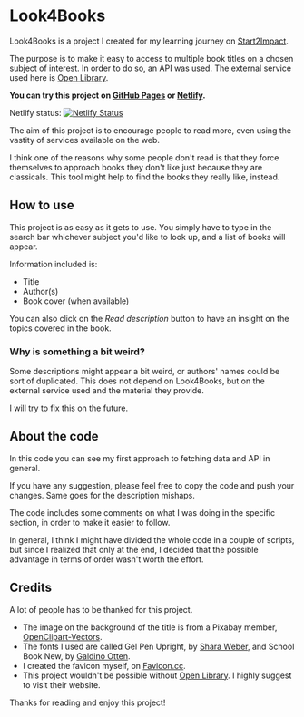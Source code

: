 # Look4Books

Look4Books is a project I created for my learning journey on [Start2Impact](https://www.start2impact.it/).

The purpose is to make it easy to access to multiple book titles on a chosen subject of interest.
In order to do so, an API was used. The external service used here is [Open Library](https://openlibrary.org/).

**You can try this project on [GitHub Pages](https://mem96.github.io/book-finder/) or [Netlify](https://mem96-book-finder.netlify.app/).**

Netlify status:
[![Netlify Status](https://api.netlify.com/api/v1/badges/db3cdd8c-fb04-4b34-8cdb-ba283950c32d/deploy-status)](https://app.netlify.com/sites/mem96-book-finder/deploys)

The aim of this project is to encourage people to read more, even using the vastity of services available on the web.

I think one of the reasons why some people don't read is that they force themselves to approach books they don't like just because they are classicals.
This tool might help to find the books they really like, instead.

## How to use

This project is as easy as it gets to use. You simply have to type in the search bar whichever subject you'd like to look up, and a list of books will appear.

Information included is:

* Title
* Author(s)
* Book cover (when available)

You can also click on the *Read description* button to have an insight on the topics covered in the book.

### Why is something a bit weird?

Some descriptions might appear a bit weird, or authors' names could be sort of duplicated. 
This does not depend on Look4Books, but on the external service used and the material they provide.

I will try to fix this on the future.

## About the code

In this code you can see my first approach to fetching data and API in general.

If you have any suggestion, please feel free to copy the code and push your changes.
Same goes for the description mishaps. 

The code includes some comments on what I was doing in the specific section, in order to make it easier to follow.

In general, I think I might have divided the whole code in a couple of scripts, but since I realized that only at the end, I decided that the possible advantage in terms of order wasn't worth the effort.


## Credits

A lot of people has to be thanked for this project.

* The image on the background of the title is from a Pixabay member, [OpenClipart-Vectors](https://pixabay.com/it/users/openclipart-vectors-30363/?tab=popular).
* The fonts I used are called Gel Pen Upright, by [Shara Weber](https://sharasfonts.com/), and School Book New, by [Galdino Otten](https://galdinootten.com/).
* I created the favicon myself, on [Favicon.cc](https://www.favicon.cc/).
* This project wouldn't be possible without [Open Library](https://openlibrary.org/). I highly suggest to visit their website.

Thanks for reading and enjoy this project!

 
